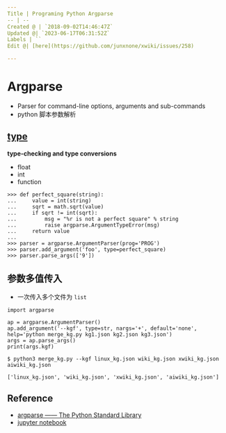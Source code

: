 ```yaml
---
Title | Programing Python Argparse
-- | --
Created @ | `2018-09-02T14:46:47Z`
Updated @| `2023-06-17T06:31:52Z`
Labels | ``
Edit @| [here](https://github.com/junxnone/xwiki/issues/258)

---
```

# Argparse

- Parser for command-line options, arguments and sub-commands
- python 脚本参数解析

## [type](https://docs.python.org/3/library/argparse.html#type)
**type-checking and type conversions**

- float
- int
- function 

```
>>> def perfect_square(string):
...     value = int(string)
...     sqrt = math.sqrt(value)
...     if sqrt != int(sqrt):
...         msg = "%r is not a perfect square" % string
...         raise argparse.ArgumentTypeError(msg)
...     return value
...
>>> parser = argparse.ArgumentParser(prog='PROG')
>>> parser.add_argument('foo', type=perfect_square)
>>> parser.parse_args(['9'])
```

## 参数多值传入

- 一次传入多个文件为 `list`

```
import argparse

ap = argparse.ArgumentParser()
ap.add_argument('--kgf', type=str, nargs='+', default='none', help='python merge_kg.py kg1.json kg2.json kg3.json')
args = ap.parse_args()
print(args.kgf)
```

```
$ python3 merge_kg.py --kgf linux_kg.json wiki_kg.json xwiki_kg.json aiwiki_kg.json 

['linux_kg.json', 'wiki_kg.json', 'xwiki_kg.json', 'aiwiki_kg.json']
```


## Reference

- [argparse ——  The Python Standard Library](https://docs.python.org/3/library/argparse.html)
- [jupyter notebook](https://nbviewer.jupyter.org/github/junxnone/examples/blob/master/python/argparse.ipynb)

